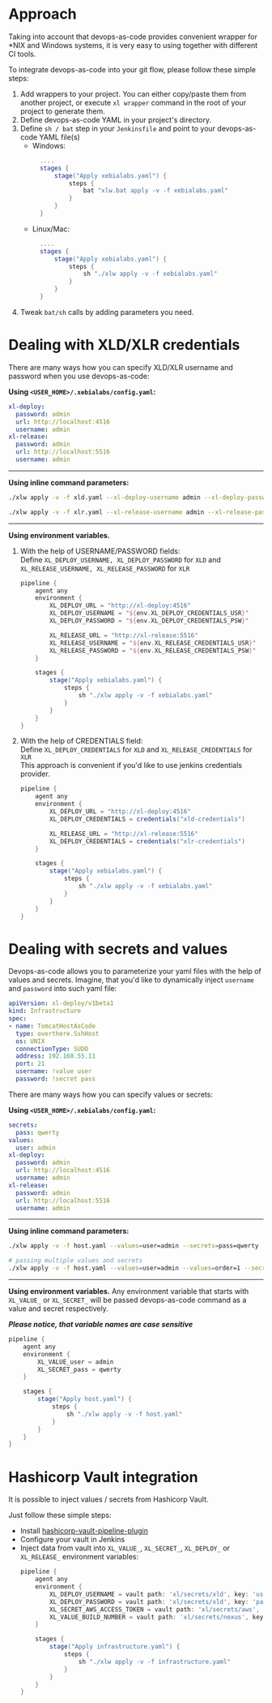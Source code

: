 # Approach

Taking into account that devops-as-code provides convenient wrapper for *NIX and Windows systems, it is very easy to using together with different CI tools.

To integrate devops-as-code into your git flow, please follow these simple steps:

1) Add wrappers to your project. You can either copy/paste them from another project, or execute `xl wrapper` command in the root of your project to generate them.
2) Define devops-as-code YAML in your project's directory.  
3) Define `sh / bat` step in your `Jenkinsfile` and point to your devops-as-code YAML file(s)
    * Windows:
        ```groovy
          ....
          stages {
              stage("Apply xebialabs.yaml") {
                  steps {
                      bat "xlw.bat apply -v -f xebialabs.yaml"
                  }
              }
          }
        ```
    * Linux/Mac:
        ```groovy
          ....
          stages {
              stage("Apply xebialabs.yaml") {
                  steps {
                      sh "./xlw apply -v -f xebialabs.yaml"
                  }
              }
          }
        ```
4) Tweak `bat/sh` calls by adding parameters you need.

# Dealing with XLD/XLR credentials

There are many ways how you can specify XLD/XLR username and password when you use devops-as-code:

**Using `<USER_HOME>/.xebialabs/config.yaml`:**
```yaml
xl-deploy:
  password: admin
  url: http://localhost:4516
  username: admin
xl-release:
  password: admin
  url: http://localhost:5516
  username: admin
```

---
**Using inline command parameters:**
```bash
./xlw apply -v -f xld.yaml --xl-deploy-username admin --xl-deploy-password qwerty

./xlw apply -v -f xlr.yaml --xl-release-username admin --xl-release-password qwerty
```

---
**Using environment variables.**
1. With the help of USERNAME/PASSWORD fields:<br>
    Define `XL_DEPLOY_USERNAME, XL_DEPLOY_PASSWORD` for `XLD` and `XL_RELEASE_USERNAME, XL_RELEASE_PASSWORD` for `XLR`
    ```groovy
    pipeline {
        agent any
        environment {
            XL_DEPLOY_URL = "http://xl-deploy:4516"
            XL_DEPLOY_USERNAME = "${env.XL_DEPLOY_CREDENTIALS_USR}"
            XL_DEPLOY_PASSWORD = "${env.XL_DEPLOY_CREDENTIALS_PSW}"
    
            XL_RELEASE_URL = "http://xl-release:5516"
            XL_RELEASE_USERNAME = "${env.XL_RELEASE_CREDENTIALS_USR}"
            XL_RELEASE_PASSWORD = "${env.XL_RELEASE_CREDENTIALS_PSW}"
        }
    
        stages {
            stage("Apply xebialabs.yaml") {
                steps {
                    sh "./xlw apply -v -f xebialabs.yaml"
                }
            }
        }
    }
    ```

2. With the help of CREDENTIALS field:<br>
    Define `XL_DEPLOY_CREDENTIALS` for `XLD` and `XL_RELEASE_CREDENTIALS` for `XLR`<br>
    This approach is convenient if you'd like to use jenkins credentials provider.
    ```groovy
    pipeline {
        agent any
        environment {
            XL_DEPLOY_URL = "http://xl-deploy:4516"
            XL_DEPLOY_CREDENTIALS = credentials("xld-credentials")
    
            XL_RELEASE_URL = "http://xl-release:5516"
            XL_DEPLOY_CREDENTIALS = credentials("xlr-credentials")
        }
    
        stages {
            stage("Apply xebialabs.yaml") {
                steps {
                    sh "./xlw apply -v -f xebialabs.yaml"
                }
            }
        }
    }
    ```
    
# Dealing with secrets and values

Devops-as-code allows you to parameterize your yaml files with the help of values and secrets.
Imagine, that you'd like to dynamically inject `username` and `password` into such yaml file:

```yaml
apiVersion: xl-deploy/v1beta1
kind: Infrastructure
spec:
- name: TomcatHostAsCode
  type: overthere.SshHost
  os: UNIX
  connectionType: SUDO
  address: 192.168.55.11
  port: 21
  username: !value user
  password: !secret pass
```

There are many ways how you can specify values or secrets:

**Using `<USER_HOME>/.xebialabs/config.yaml`:**
```yaml
secrets:
  pass: qwerty
values:
  user: admin
xl-deploy:
  password: admin
  url: http://localhost:4516
  username: admin
xl-release:
  password: admin
  url: http://localhost:5516
  username: admin
```

---
**Using inline command parameters:**
```bash
./xlw apply -v -f host.yaml --values=user=admin --secrets=pass=qwerty

# passing multiple values and secrets
./xlw apply -v -f host.yaml --values=user=admin --values=order=1 --secrets=pass=qwerty --secrets=passphrase=secret
```

---
**Using environment variables.**
Any environment variable that starts with `XL_VALUE_` or `XL_SECRET_` will be passed devops-as-code command as a value and secret respectively.<br>

_**Please notice, that variable names are case sensitive**_

```groovy
pipeline {
    agent any
    environment {
        XL_VALUE_user = admin
        XL_SECRET_pass = qwerty
    }

    stages {
        stage("Apply host.yaml") {
            steps {
                sh "./xlw apply -v -f host.yaml"
            }
        }
    }
}
```

# Hashicorp Vault integration

It is possible to inject values / secrets from Hashicorp Vault.

Just follow these simple steps:
* Install [hashicorp-vault-pipeline-plugin](https://github.com/jenkinsci/hashicorp-vault-pipeline-plugin)
* Configure your vault in Jenkins
* Inject data from vault into `XL_VALUE_`, `XL_SECRET_`, `XL_DEPLOY_` or `XL_RELEASE_` environment variables:
    ```groovy
    pipeline {
        agent any
        environment {
            XL_DEPLOY_USERNAME = vault path: 'xl/secrets/xld', key: 'username'
            XL_DEPLOY_PASSWORD = vault path: 'xl/secrets/xld', key: 'password'
            XL_SECRET_AWS_ACCESS_TOKEN = vault path: 'xl/secrets/aws', key: 'token'
            XL_VALUE_BUILD_NUMBER = vault path: 'xl/secrets/nexus', key: 'lastBuildNumber'
        }
    
        stages {
            stage("Apply infrastructure.yaml") {
                steps {
                    sh "./xlw apply -v -f infrastructure.yaml"
                }
            }
        }
    }
    ```